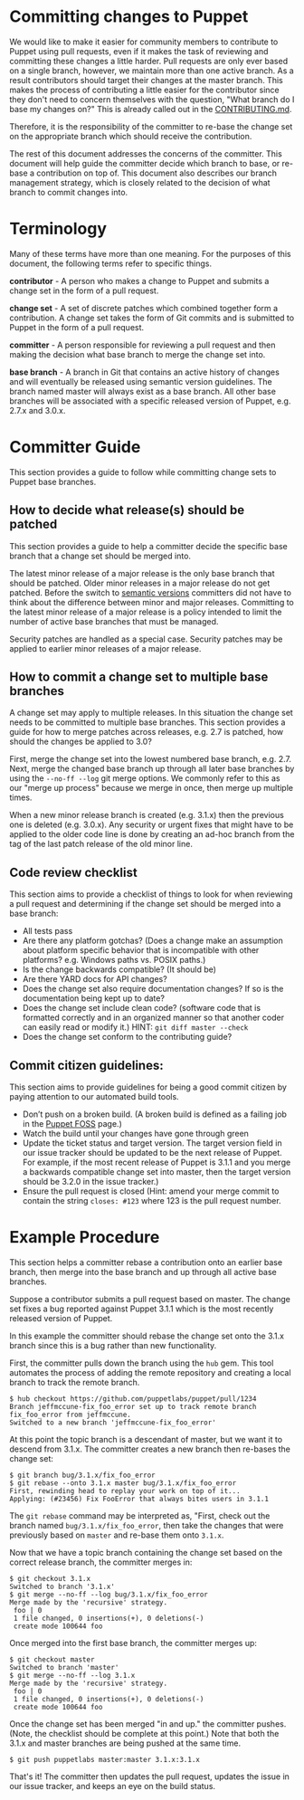 Committing changes to Puppet
====

We would like to make it easier for community members to contribute to Puppet
using pull requests, even if it makes the task of reviewing and committing
these changes a little harder.  Pull requests are only ever based on a single
branch, however, we maintain more than one active branch.  As a result
contributors should target their changes at the master branch. This makes the
process of contributing a little easier for the contributor since they don't
need to concern themselves with the question, "What branch do I base my changes
on?"  This is already called out in the [CONTRIBUTING.md](http://goo.gl/XRH2J).

Therefore, it is the responsibility of the committer to re-base the change set
on the appropriate branch which should receive the contribution.

The rest of this document addresses the concerns of the committer.  This
document will help guide the committer decide which branch to base, or re-base
a contribution on top of.  This document also describes our branch management
strategy, which is closely related to the decision of what branch to commit
changes into.

Terminology
====

Many of these terms have more than one meaning.  For the purposes of this
document, the following terms refer to specific things.

**contributor** - A person who makes a change to Puppet and submits a change
set in the form of a pull request.

**change set** - A set of discrete patches which combined together form a
contribution.  A change set takes the form of Git commits and is submitted to
Puppet in the form of a pull request.

**committer** - A person responsible for reviewing a pull request and then
making the decision what base branch to merge the change set into.

**base branch** - A branch in Git that contains an active history of changes
and will eventually be released using semantic version guidelines.  The branch
named master will always exist as a base branch.  All other base branches will
be associated with a specific released version of Puppet, e.g. 2.7.x and 3.0.x.

Committer Guide
====

This section provides a guide to follow while committing change sets to Puppet
base branches.

How to decide what release(s) should be patched
---

This section provides a guide to help a committer decide the specific base
branch that a change set should be merged into.

The latest minor release of a major release is the only base branch that should
be patched. Older minor releases in a major release do not get patched. Before
the switch to [semantic versions](http://semver.org/) committers did not have
to think about the difference between minor and major releases.  Committing to
the latest minor release of a major release is a policy intended to limit the
number of active base branches that must be managed.

Security patches are handled as a special case.  Security patches may be
applied to earlier minor releases of a major release.

How to commit a change set to multiple base branches
---

A change set may apply to multiple releases.  In this situation the change set
needs to be committed to multiple base branches.  This section provides a guide
for how to merge patches across releases, e.g. 2.7 is patched, how should the
changes be applied to 3.0?

First, merge the change set into the lowest numbered base branch, e.g. 2.7.
Next, merge the changed base branch up through all later base branches by using
the `--no-ff --log` git merge options.  We commonly refer to this as our "merge
up process" because we merge in once, then merge up multiple times.

When a new minor release branch is created (e.g. 3.1.x) then the previous one
is deleted (e.g. 3.0.x). Any security or urgent fixes that might have to be
applied to the older code line is done by creating an ad-hoc branch from the
tag of the last patch release of the old minor line.

Code review checklist
---

This section aims to provide a checklist of things to look for when reviewing a
pull request and determining if the change set should be merged into a base
branch:

 * All tests pass
 * Are there any platform gotchas? (Does a change make an assumption about
   platform specific behavior that is incompatible with other platforms?  e.g.
   Windows paths vs. POSIX paths.)
 * Is the change backwards compatible? (It should be)
 * Are there YARD docs for API changes?
 * Does the change set also require documentation changes? If so is the
   documentation being kept up to date?
 * Does the change set include clean code?  (software code that is formatted
   correctly and in an organized manner so that another coder can easily read
   or modify it.)  HINT: `git diff master --check`
 * Does the change set conform to the contributing guide?


Commit citizen guidelines:
---

This section aims to provide guidelines for being a good commit citizen by
paying attention to our automated build tools.

 * Don’t push on a broken build.  (A broken build is defined as a failing job
   in the [Puppet FOSS](https://jenkins.puppetlabs.com/view/Puppet%20FOSS/)
   page.)
 * Watch the build until your changes have gone through green
 * Update the ticket status and target version.  The target version field in
   our issue tracker should be updated to be the next release of Puppet.  For
   example, if the most recent release of Puppet is 3.1.1 and you merge a
   backwards compatible change set into master, then the target version should
   be 3.2.0 in the issue tracker.)
 * Ensure the pull request is closed (Hint: amend your merge commit to contain
   the string `closes: #123` where 123 is the pull request number.

Example Procedure
====

This section helps a committer rebase a contribution onto an earlier base
branch, then merge into the base branch and up through all active base
branches.

Suppose a contributor submits a pull request based on master.  The change set
fixes a bug reported against Puppet 3.1.1 which is the most recently released
version of Puppet.

In this example the committer should rebase the change set onto the 3.1.x
branch since this is a bug rather than new functionality.

First, the committer pulls down the branch using the `hub` gem.  This tool
automates the process of adding the remote repository and creating a local
branch to track the remote branch.

    $ hub checkout https://github.com/puppetlabs/puppet/pull/1234
    Branch jeffmccune-fix_foo_error set up to track remote branch fix_foo_error from jeffmccune.
    Switched to a new branch 'jeffmccune-fix_foo_error'

At this point the topic branch is a descendant of master, but we want it to
descend from 3.1.x.  The committer creates a new branch then re-bases the
change set:

    $ git branch bug/3.1.x/fix_foo_error
    $ git rebase --onto 3.1.x master bug/3.1.x/fix_foo_error
    First, rewinding head to replay your work on top of it...
    Applying: (#23456) Fix FooError that always bites users in 3.1.1

The `git rebase` command may be interpreted as, "First, check out the branch
named `bug/3.1.x/fix_foo_error`, then take the changes that were previously
based on `master` and re-base them onto `3.1.x`.

Now that we have a topic branch containing the change set based on the correct
release branch, the committer merges in:

    $ git checkout 3.1.x
    Switched to branch '3.1.x'
    $ git merge --no-ff --log bug/3.1.x/fix_foo_error
    Merge made by the 'recursive' strategy.
     foo | 0
     1 file changed, 0 insertions(+), 0 deletions(-)
     create mode 100644 foo

Once merged into the first base branch, the committer merges up:

    $ git checkout master
    Switched to branch 'master'
    $ git merge --no-ff --log 3.1.x
    Merge made by the 'recursive' strategy.
     foo | 0
     1 file changed, 0 insertions(+), 0 deletions(-)
     create mode 100644 foo

Once the change set has been merged "in and up." the committer pushes.  (Note,
the checklist should be complete at this point.)  Note that both the 3.1.x and
master branches are being pushed at the same time.

    $ git push puppetlabs master:master 3.1.x:3.1.x

That's it!  The committer then updates the pull request, updates the issue in
our issue tracker, and keeps an eye on the build status.
